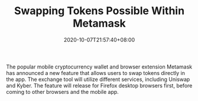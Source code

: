 ﻿---
title: "Swapping Tokens Possible Within Metamask"
date: 2020-10-07T21:57:40+08:00
lastmod: 2020-10-07T16:45:40+08:00
draft: false
authors: ["Woodsman"]
description: "The popular mobile cryptocurrency wallet and browser extension Metamask has announced a new feature that allows users to swap tokens directly in the app. The exchange tool will utilize different services, including Uniswap and Kyber. The feature will release for Firefox desktop browsers first, before coming to other browsers and the mobile app."
featuredImage: "swapping-tokens-possible-within-metamask.png"
tags: ["Virtual World","Play to Earn"]
categories: ["news"]
news: ["Virtual World"]
weight: 
lightgallery: true
pinned: false
recommend: false
recommend1: false
---

The popular mobile cryptocurrency wallet and browser extension Metamask has announced a new feature that allows users to swap tokens directly in the app. The exchange tool will utilize different services, including Uniswap and Kyber. The feature will release for Firefox desktop browsers first, before coming to other browsers and the mobile app.

<!--more-->

